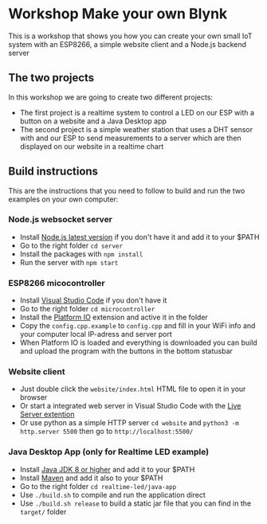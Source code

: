 # Workshop Make your own Blynk
This is a workshop that shows you how you can create your own small IoT system with an ESP8266, a simple website client and a Node.js backend server

## The two projects
In this workshop we are going to create two different projects:
- The first project is a realtime system to control a LED on our ESP with a button on a website and a Java Desktop app
- The second project is a simple weather station that uses a DHT sensor with and our ESP to send measurements to a server which are then displayed on our website in a realtime chart

## Build instructions
This are the instructions that you need to follow to build and run the two examples on your own computer:

### Node.js websocket server
- Install [Node.js latest version](https://nodejs.org/en/) if you don't have it and add it to your $PATH
- Go to the right folder `cd server`
- Install the packages with `npm install`
- Run the server with `npm start`

### ESP8266 micocontroller
- Install [Visual Studio Code](https://code.visualstudio.com/) if you don't have it
- Go to the right folder `cd microcontroller`
- Install the [Platform IO](https://platformio.org/) extension and active it in the folder
- Copy the `config.cpp.example` to `config.cpp` and fill in your WiFi info and your computer local IP-adress and server port
- When Platform IO is loaded and everything is downloaded you can build and upload the program with the buttons in the bottom statusbar

### Website client
- Just double click the `website/index.html` HTML file to open it in your browser
- Or start a integrated web server in Visual Studio Code with the [Live Server extention](https://marketplace.visualstudio.com/items?itemName=ritwickdey.LiveServer)
- Or use python as a simple HTTP server `cd website` and `python3 -m http.server 5500` then go to `http://localhost:5500/`

### Java Desktop App (only for Realtime LED example)
- Install [Java JDK 8 or higher](https://adoptium.net/temurin/releases) and add it to your $PATH
- Install [Maven](https://maven.apache.org/download.cgi) and add it also to your $PATH
- Go to the right folder `cd realtime-led/java-app`
- Use `./build.sh` to compile and run the application direct
- Use `./build.sh release` to build a static jar file that you can find in the `target/` folder
